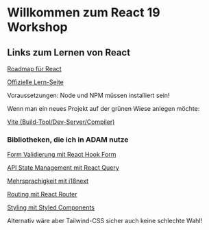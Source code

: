 # Willkommen zum React 19 Workshop

## Links zum Lernen von React

[Roadmap für React](https://roadmap.sh/react)

[Offizielle Lern-Seite](https://react.dev/learn)

Voraussetzungen: Node und NPM müssen installiert sein!

Wenn man ein neues Projekt auf der grünen Wiese anlegen möchte:

[Vite (Build-Tool/Dev-Server/Compiler)](https://vite.dev/guide/)

### Bibliotheken, die ich in ADAM nutze

[Form Validierung mit React Hook Form](https://react-hook-form.com/get-started#TypeScript)

[API State Management mit React Query](https://tanstack.com/query/latest/docs/framework/react/overview)

[Mehrsprachigkeit mit i18next](https://react.i18next.com/)

[Routing mit React Router](https://reactrouter.com/home)

[Styling mit Styled Components](https://styled-components.com/)

Alternativ wäre aber Tailwind-CSS sicher auch keine schlechte Wahl!
